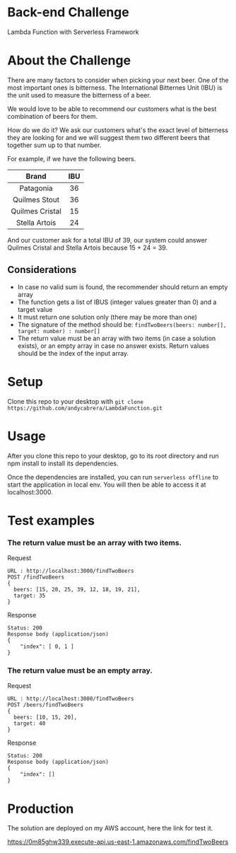# Back-end Challenge
Lambda Function with Serverless Framework

# About the Challenge

There are many factors to consider when picking your next beer. One of the most important ones is bitterness. The International Bitternes Unit (IBU) is the unit used to measure the bitterness of a beer.

We would love to be able to recommend our customers what is the best combination of beers for them.

How do we do it? We ask our customers what's the exact level of bitterness they are looking for and we will suggest them two different beers that together sum up to that number.

For example, if we have the following beers.

| Brand | IBU 
| :---:   | :-: | 
| Patagonia | 36 |
| Quilmes Stout | 36 |
| Quilmes Cristal | 15 |
| Stella Artois | 24 |

And our customer ask for a total IBU of 39, our system could answer Quilmes Cristal and Stella Artois because 15 + 24 = 39.

## Considerations

- In case no valid sum is found, the recommender should return an empty array
- The function gets a list of IBUS (integer values greater than 0) and a target value
- It must return one solution only (there may be more than one)
- The signature of the method should be:
  ``
    findTwoBeers(beers: number[], target: number) : number[]
  ``
- The return value must be an array with two items (in case a solution exists), or an empty array in case no answer exists. Return values should be the index of the input array.

# Setup

Clone this repo to your desktop with ``git clone https://github.com/andycabrera/LambdaFunction.git ``

# Usage

After you clone this repo to your desktop, go to its root directory and run npm install to install its dependencies.

Once the dependencies are installed, you can run `` serverless offline `` to start the application in local env. You will then be able to access it at localhost:3000.

# Test examples

### The return value must be an array with two items.

Request
```
URL : http://localhost:3000/findTwoBeers
POST /findTwoBeers
{
  beers: [15, 20, 25, 39, 12, 18, 19, 21], 
  target: 35
}
```

Response
```
Status: 200
Response body (application/json)
{
    "index": [ 0, 1 ]
}
```

### The return value must be an empty array.

Request
```
URL : http://localhost:3000/findTwoBeers
POST /beers/findTwoBeers
{
  beers: [10, 15, 20], 
  target: 40
}
```

Response
```
Status: 200
Response body (application/json)
{
    "index": []
}
```

# Production

 The solution are deployed on my AWS account, here the link for test it.
 
  https://0m85ghw339.execute-api.us-east-1.amazonaws.com/findTwoBeers
